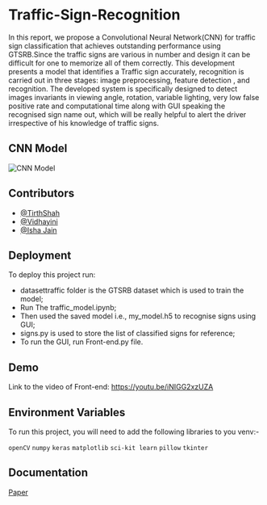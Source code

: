 
# Traffic-Sign-Recognition

In this report, we propose a Convolutional Neural Network(CNN) for traffic sign classification that achieves outstanding performance using GTSRB.Since the traffic signs are various in number and design it can be difficult for one to memorize all of them correctly. This development presents a model that identifies a Traffic sign accurately, recognition is carried out in three stages: image preprocessing, feature detection , and recognition. The developed system is specifically designed to detect images invariants in viewing angle, rotation, variable lighting, very low false positive rate and computational time along with GUI speaking the recognised sign name out, which will be really helpful to alert the driver irrespective of his knowledge of traffic signs.

## CNN Model

![CNN Model](https://miro.medium.com/max/2000/1*lXdNveKOPqjTfnRXfQlNRA.png)

  
## Contributors 

- [@TirthShah](https://www.github.com/tirth2212)
- [@Vidhayini](https://www.github.com/vidhayini)
- [@Isha Jain](https://www.github.com/ishajain1)


  
## Deployment

To deploy this project run:
 - datasettraffic folder is the GTSRB dataset which is used to train the model;
 - Run The traffic_model.ipynb;
 - Then used the saved model i.e., my_model.h5 to recognise signs using GUI;
 - signs.py is used to store the list of classified signs for reference;
 - To run the GUI, run Front-end.py file.

  
## Demo
Link to the video of Front-end: https://youtu.be/iNIGG2xzUZA 

  
## Environment Variables

To run this project, you will need to add the following libraries to you venv:-

`openCV`
`numpy`
`keras`
`matplotlib`
`sci-kit learn`
`pillow`
`tkinter`


  
## Documentation

[Paper](https://drive.google.com/file/d/1C10Q-j7xY_xvWS1HOjBseLBifBErEx2j/view?usp=sharing)


  
